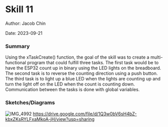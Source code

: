 #  Skill 11

Author: Jacob Chin

Date: 2023-09-21


### Summary
Using the xTaskCreate() function, the goal of the skill was to create a multi-functional program that could fulfill three tasks. The first task would be to have the ESP32 count up in binary using the LED lights on the breadboard. The second task is to reverse the counting direction using a push button. The third task is to light up a blue LED when the lights are counting up and turn the light off on the LED when the count is counting down. Communication between the tasks is done with global variables.

### Sketches/Diagrams
![IMG_4992](https://github.com/BU-EC444/Chin-Jacob/assets/108195485/a7c0eaac-7afa-4a64-bc59-8c3c5ea036bc)
https://drive.google.com/file/d/1Q3w0bV6sH4bZ-kbxZKsRYLFxaMkoA-jH/view?usp=sharing
